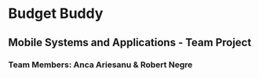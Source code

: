 # Budget Buddy
## Mobile Systems and Applications - Team Project
### Team Members: Anca Ariesanu & Robert Negre
